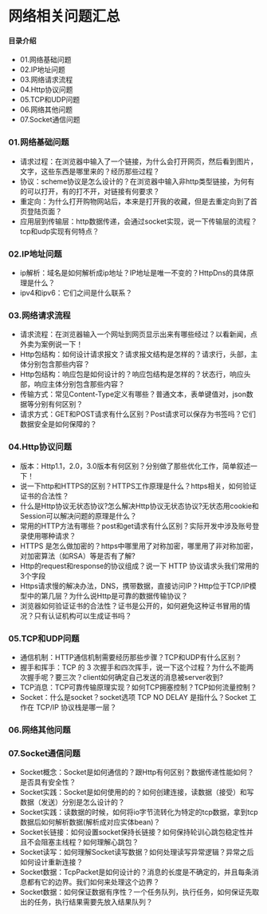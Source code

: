 # 网络相关问题汇总
#### 目录介绍
- 01.网络基础问题
- 02.IP地址问题
- 03.网络请求流程
- 04.Http协议问题
- 05.TCP和UDP问题
- 06.网络其他问题
- 07.Socket通信问题



### 01.网络基础问题
- 请求过程：在浏览器中输入了一个链接，为什么会打开网页，然后看到图片，文字，这些东西是哪里来的？经历那些过程？
- 协议：scheme协议是怎么设计的？在浏览器中输入非http类型链接，为何有的可以打开，有的打不开，对链接有何要求？
- 重定向：为什么打开购物网站后，本来是打开我的收藏，但是去重定向到了首页登陆页面？
- 应用层到传输层：http数据传递，会通过socket实现，说一下传输层的流程？tcp和udp实现有何特点？



### 02.IP地址问题
- ip解析：域名是如何解析成ip地址？IP地址是唯一不变的？HttpDns的具体原理是什么？
- ipv4和ipv6：它们之间是什么联系？



### 03.网络请求流程
- 请求流程：在浏览器输入一个网址到网页显示出来有哪些经过？以看新闻，点外卖为案例说一下！
- Http包结构：如何设计请求报文？请求报文结构是怎样的？请求行，头部，主体分别包含那些内容？
- Http包结构：响应包是如何设计的？响应包结构是怎样的？状态行，响应头部，响应主体分别包含那些内容？
- 传输方式：常见Content-Type定义有哪些？普通文本，表单键值对，json数据等分别有何区别？
- 请求方式：GET和POST请求有什么区别？Post请求可以保存为书签吗？它们数据安全是如何保障的？




### 04.Http协议问题
- 版本：Http1.1，2.0，3.0版本有何区别？分别做了那些优化工作，简单叙述一下！
- 说一下http和HTTPS的区别？HTTPS工作原理是什么？https相关，如何验证证书的合法性？
- 什么是Http协议无状态协议?怎么解决Http协议无状态协议?无状态用cookie和Session可以解决问题的原理是什么？
- 常用的HTTP方法有哪些？post和get请求有什么区别？实际开发中涉及账号登录使用哪种请求？
- HTTPS 是怎么做加密的？https中哪里用了对称加密，哪里用了非对称加密，对加密算法（如RSA）等是否有了解?
- Http的request和response的协议组成？说一下 HTTP 协议请求头我们常用的3个字段
- Https请求慢的解决办法，DNS，携带数据，直接访问IP？Http位于TCP/IP模型中的第几层？为什么说Http是可靠的数据传输协议？
- 浏览器如何验证证书的合法性？证书是公开的，如何避免这种证书冒用的情况？只有认证机构可以生成证书吗？



### 05.TCP和UDP问题
- 通信机制：HTTP通信机制需要经历那些步骤？TCP和UDP有什么区别？
- 握手和挥手：TCP 的 3 次握手和四次挥手，说一下这个过程？为什么不能两次握手呢？要三次？client如何确定自己发送的消息被server收到?
- TCP消息：TCP可靠传输原理实现？如何TCP拥塞控制？TCP如何流量控制？
- Socket：什么是socket？socket选项 TCP NO DELAY 是指什么？Socket 工作在 TCP/IP 协议栈是哪一层？



### 06.网络其他问题




### 07.Socket通信问题
- Socket概念：Socket是如何通信的？跟Http有何区别？数据传递性能如何？是否具有安全性？
- Socket实践：Socket是如何使用的的？如何创建连接，读数据（接受）和写数据（发送）分别是怎么设计的？
- Socket实践：读数据的时候，如何将io字节流转化为特定的tcp数据，拿到tcp数据后如何解析数据(解析成对应实体bean)？
- Socket长链接：如何设置socket保持长链接？如何保持轮训心跳包稳定性并且不会阻塞主线程？如何理解心跳包？
- Socket读写：如何理解Socket读写数据？如何处理读写异常逻辑？异常之后如何设计重新连接？
- Socket数据：TcpPacket是如何设计的？消息的长度是不确定的，并且每条消息都有它的边界。我们如何来处理这个边界？
- Socket数据：如何保证数据有序性？一个任务队列，执行任务，如何保证先取出的任务，执行结果需要先放入结果队列？







